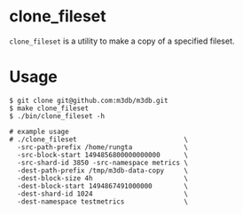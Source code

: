 # clone_fileset

`clone_fileset` is a utility to make a copy of a specified fileset.

# Usage
```
$ git clone git@github.com:m3db/m3db.git
$ make clone_fileset
$ ./bin/clone_fileset -h

# example usage
# ./clone_fileset                           \
  -src-path-prefix /home/rungta             \
  -src-block-start 1494856800000000000      \
  -src-shard-id 3850 -src-namespace metrics \
  -dest-path-prefix /tmp/m3db-data-copy     \
  -dest-block-size 4h                       \
  -dest-block-start 1494867491000000        \
  -dest-shard-id 1024                       \
  -dest-namespace testmetrics               \
```

